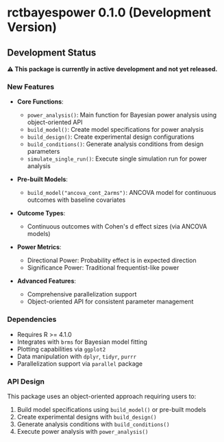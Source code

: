 # rctbayespower 0.1.0 (Development Version)

## Development Status

**⚠️ This package is currently in active development and not yet released.**

### New Features

* **Core Functions**:
  - `power_analysis()`: Main function for Bayesian power analysis using object-oriented API
  - `build_model()`: Create model specifications for power analysis
  - `build_design()`: Create experimental design configurations  
  - `build_conditions()`: Generate analysis conditions from design parameters
  - `simulate_single_run()`: Execute single simulation run for power analysis

* **Pre-built Models**:
  - `build_model("ancova_cont_2arms")`: ANCOVA model for continuous outcomes with baseline covariates

* **Outcome Types**:
  - Continuous outcomes with Cohen's d effect sizes (via ANCOVA models)

* **Power Metrics**:
  - Directional Power: Probability effect is in expected direction
  - Significance Power: Traditional frequentist-like power

* **Advanced Features**:
  - Comprehensive parallelization support
  - Object-oriented API for consistent parameter management


### Dependencies

* Requires R >= 4.1.0
* Integrates with `brms` for Bayesian model fitting
* Plotting capabilities via `ggplot2`
* Data manipulation with `dplyr`, `tidyr`, `purrr`
* Parallelization support via `parallel` package


### API Design

This package uses an object-oriented approach requiring users to:
1. Build model specifications using `build_model()` or pre-built models
2. Create experimental designs with `build_design()`
3. Generate analysis conditions with `build_conditions()`
4. Execute power analysis with `power_analysis()`




